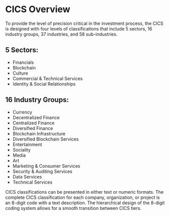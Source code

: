 # CICS Overview

To provide the level of precision critical in the investment process, the CICS is designed with four levels of classifications that include 5 sectors, 16 industry groups, 37 industries, and 58 sub-industries.

## 5 Sectors:

* Financials
* Blockchain
* Culture
* Commercial & Technical Services
* Identity & Social Relationships

## 16 Industry Groups:

* Currency
* Decentralized Finance
* Centralized Finance
* Diversified Finance
* Blockchain Infrastructure
* Diversified Blockchain Services
* Entertainment
* Sociality
* Media
* Art
* Marketing & Consumer Services
* Security & Auditing Services
* Data Services
* Technical Services

CICS classifications can be presented in either text or numeric formats. The complete CICS classification for each company, organization, or project is an 8-digit code with a text description. The hierarchical design of the 8-digit coding system allows for a smooth transition between CICS tiers.
